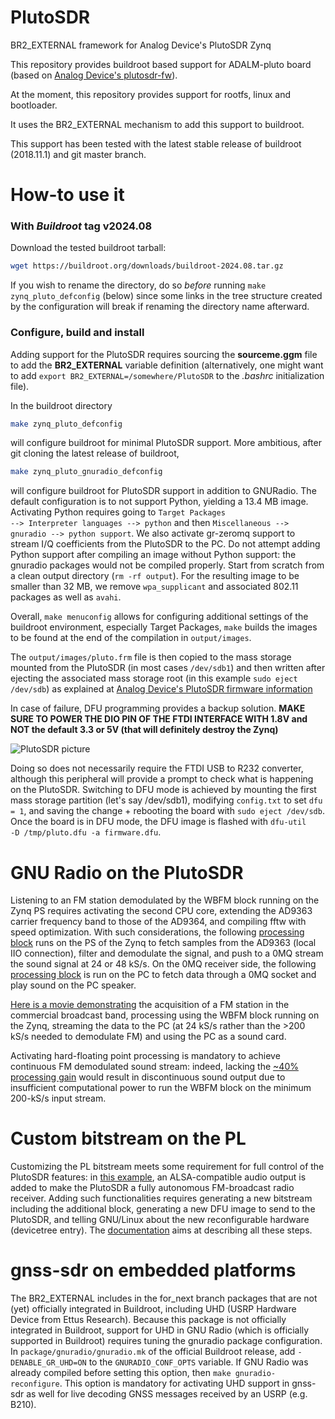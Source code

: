 # PlutoSDR
BR2_EXTERNAL framework for Analog Device's PlutoSDR Zynq

This repository provides buildroot based support for ADALM-pluto board (based on
[Analog Device's plutosdr-fw](https://github.com/analogdevicesinc/plutosdr-fw)).

At the moment, this repository provides support for rootfs, linux and bootloader.

It uses the BR2_EXTERNAL mechanism to add this support to buildroot.

This support has been tested with the latest stable release of buildroot (2018.11.1) and git master branch.

How-to use it
=============

### With *Buildroot* tag **v2024.08**

Download the tested buildroot tarball:
```bash
wget https://buildroot.org/downloads/buildroot-2024.08.tar.gz
```

If you wish to rename the directory, do so *before* running ``make zynq_pluto_defconfig`` (below) since some links in the tree structure created by the configuration will break if renaming the directory name afterward.

### Configure, build and install

Adding support for the PlutoSDR requires sourcing the **sourceme.ggm** file to add the **BR2_EXTERNAL** 
variable definition (alternatively, one might want to add <code>export
BR2_EXTERNAL=/somewhere/PlutoSDR</code> to the *.bashrc* initialization file).

In the buildroot directory  
```bash
make zynq_pluto_defconfig
```
will configure buildroot for minimal PlutoSDR support. More ambitious, after git cloning the 
latest release of buildroot,
```bash
make zynq_pluto_gnuradio_defconfig
```
will configure buildroot for PlutoSDR support in addition to GNURadio. The default configuration is
to not support Python, yielding a 13.4 MB image. Activating Python requires going to <code>Target Packages --> Interpreter
languages --> python</code> and then <code>Miscellaneous --> gnuradio --> python support</code>. We also 
activate gr-zeromq support to stream I/Q coefficients from the PlutoSDR to the PC. Do not attempt adding Python
support after compiling an image without Python support: the gnuradio packages would not be compiled properly.
Start from scratch from a clean output directory (<code>rm -rf output</code>). For the resulting image to be
smaller than 32 MB, we remove <code>wpa_supplicant</code> and associated 802.11 packages as well as <code>avahi</code>.

Overall, <code>make menuconfig</code> allows for configuring
additional settings of the buildroot environment, especially Target Packages, <code>make</code> builds
the images to be found at the end of the compilation in <code>output/images</code>.

The <code>output/images/pluto.frm</code> file is then copied to the mass storage mounted from the PlutoSDR (in
most cases <code>/dev/sdb1</code>)
and then written after ejecting the associated mass storage root (in this example <code>sudo eject /dev/sdb</code>) as 
explained at [Analog Device's PlutoSDR firmware information](https://wiki.analog.com/university/tools/pluto/users/firmware)

In case of failure, DFU programming provides a backup solution. **MAKE SURE TO POWER THE DIO PIN OF THE FTDI INTERFACE
WITH 1.8V and NOT the default 3.3 or 5V (that will definitely destroy the Zynq)**

![PlutoSDR picture](doc/picture.jpg)

Doing so does not necessarily require the FTDI USB to R232 converter, although this peripheral will provide a prompt to check what
is happening on the PlutoSDR. Switching to DFU mode is achieved by mounting the first mass storage partition (let's say /dev/sdb1),
modifying <code>config.txt</code> to set <code>dfu = 1</code>, and saving the change + rebooting the board with <code>sudo eject 
/dev/sdb</code>. Once the board is in DFU mode, the DFU image is flashed with <code>dfu-util  -D /tmp/pluto.dfu -a firmware.dfu</code>.

GNU Radio on the PlutoSDR
=========================

Listening to an FM station demodulated by the WBFM block running on the Zynq PS requires activating the
second CPU core, extending the AD9363 carrier frequency band to those of the AD9364, and compiling fftw with
speed optimization. With such considerations, the following [processing block](doc/top_block_for_pluto.py) runs on the PS of the Zynq to fetch samples from the AD9363 (local IIO connection), filter and demodulate the signal, and push to a 0MQ stream the sound signal at 24 or 48 kS/s. On the 0MQ receiver side, the following [processing block](doc/top_block_for_PC.py) is run on the PC to fetch data through a 0MQ socket and play sound on the PC speaker.

[Here is a movie demonstrating](doc/movie_FM_to_0MQstream.ogv) the acquisition of a FM station in the commercial
broadcast band, processing using the WBFM block running on the Zynq, streaming the data to the PC (at 24 kS/s rather
than the >200 kS/s needed to demodulate FM) and using the PC as a sound card. 

Activating hard-floating point processing is mandatory to achieve continuous FM demodulated sound stream: indeed, lacking the
[~40% processing gain](https://blog.paranoidpenguin.net/2017/09/hard-float-vs-soft-float-with-slackware-arm-on-the-rpi-3/) would 
result in discontinuous sound output due to insufficient computational power to run the WBFM block on the
minimum 200-kS/s input stream.

Custom bitstream on the PL
==========================

Customizing the PL bitstream meets some requirement for full control of the PlutoSDR features: in [this example](https://github.com/oscimp/oscimpDigital/tree/master/doc/tutorials/plutosdr/99-gnuradio-audio), an ALSA-compatible
audio output is added to make the PlutoSDR a fully autonomous FM-broadcast radio receiver. Adding such functionalities
requires generating a new bitstream including the additional block, generating a new DFU image to send to the PlutoSDR,
and telling GNU/Linux about the new reconfigurable hardware (devicetree entry). The [documentation](https://github.com/oscimp/oscimpDigital/blob/master/doc/tutorials/plutosdr/99-gnuradio-audio/1-gnuradio-audio.pdf) aims at describing all these steps.

gnss-sdr on embedded platforms
==============================

The BR2_EXTERNAL includes in the for_next branch packages that are not (yet) officially integrated in Buildroot,
including UHD (USRP Hardware Device from Ettus Research). Because this package is not officially integrated in Buildroot,
support for UHD in GNU Radio (which is officially supported in Buildroot) requires tuning the gnuradio package
configuration. In ``package/gnuradio/gnuradio.mk`` of the official Buildroot release, add ``-DENABLE_GR_UHD=ON``
to the ``GNURADIO_CONF_OPTS`` variable. If GNU Radio was already compiled before setting this option, then
``make gnuradio-reconfigure``. This option is mandatory for activating UHD support in gnss-sdr as well for live decoding
GNSS messages received by an USRP (e.g. B210).

